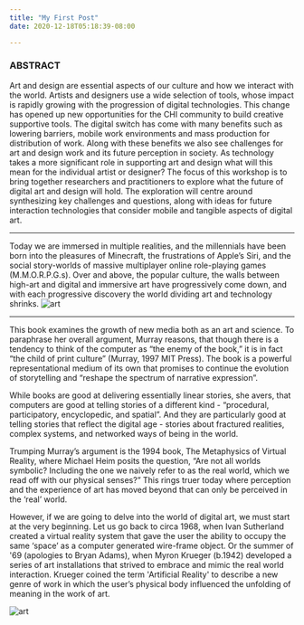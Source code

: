 ```yaml
---
title: "My First Post"
date: 2020-12-18T05:18:39-08:00

---
```


### ABSTRACT
Art and design are essential aspects of our culture and how we interact with the world. Artists and designers use a wide selection of tools, whose impact is rapidly growing with the progression of digital technologies. This change has opened up new opportunities for the CHI community to build creative supportive tools. The digital switch has come with many benefits such as lowering barriers, mobile work environments and mass production for distribution of work. Along with these benefits we also see challenges for art and design work and its future perception in society. As technology takes a more significant role in supporting art and design what will this mean for the individual artist or designer? The focus of this workshop is to bring together researchers and practitioners to explore what the future of digital art and design will hold. The exploration will centre around synthesizing key challenges and questions, along with ideas for future interaction technologies that consider mobile and tangible aspects of digital art.

---

Today we are immersed in multiple realities, and the millennials have been born into the pleasures of Minecraft, the frustrations of Apple’s Siri, and the social story-worlds of massive multiplayer online role-playing games (M.M.O.R.P.G.s). Over and above, the popular culture, the walls between high-art and digital and immersive art have progressively come down, and with each progressive discovery the world dividing art and technology shrinks.
![art](jerome001/images/art1.jpg)

---

This book examines the growth of new media both as an art and science. To paraphrase her overall argument, Murray reasons, that though there is a tendency to think of the computer as “the enemy of the book,” it is in fact “the child of print culture” (Murray, 1997 MIT Press). The book is a powerful representational medium of its own that promises to continue the evolution of storytelling and “reshape the spectrum of narrative expression”.

While books are good at delivering essentially linear stories, she avers, that computers are good at telling stories of a different kind - “procedural, participatory, encyclopedic, and spatial”. And they are particularly good at telling stories that reflect the digital age - stories about fractured realities, complex systems, and networked ways of being in the world.

Trumping Murray’s argument is the 1994 book, The Metaphysics of Virtual Reality, where Michael Heim posits the question, “Are not all worlds symbolic? Including the one we naively refer to as the real world, which we read off with our physical senses?” This rings truer today where perception and the experience of art has moved beyond that can only be perceived in the ‘real’ world.

However, if we are going to delve into the world of digital art, we must start at the very beginning. Let us go back to circa 1968, when Ivan Sutherland created a virtual reality system that gave the user the ability to occupy the same ‘space’ as a computer generated wire-frame object. Or the summer of '69 (apologies to Bryan Adams), when Myron Krueger (b.1942) developed a series of art installations that strived to embrace and mimic the real world interaction. Krueger coined the term 'Artificial Reality' to describe a new genre of work in which the user’s physical body influenced the unfolding of meaning in the work of art. 

![art](/images/art2.jpg)